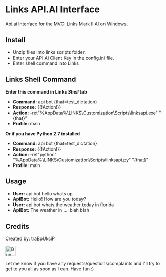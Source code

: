 Links API.AI Interface
======================
Api.ai Interface for the MVC: Links Mark II AI on Windows.

Install
-------
 - Unzip files into links scripts folder.
 - Enter your API.Ai Client Key in the config.ini file.
 - Enter shell command into Links
 
Links Shell Command
-------------------
**Enter this command in Links *Shell* tab**
 - **Command:** api bot {that=test_dictation}
 - **Response:** {{!Action!}}
 - **Action:** -ret"%AppData%\LINKS\Customization\Scripts\linksapi.exe" "{that}"
 - **Profile:** main


**Or if you have Python 2.7 installed**
 - **Command:** api bot {that=test_dictation}
 - **Response:** {{!Action!}}
 - **Action:** -ret"python" "%AppData%\LINKS\Customization\Scripts\linksapi.py" "{that}"
 - **Profile:** main

Usage
-----
 - **User:** api bot hello whats up
 - **ApiBot:** Hello! How are you today?
 - **User:** api bot whats the weather today in florida
 - **ApiBot:** The weather in .... blah blah

Credits
-------
Created by: traBpUkciP

<a href='https://ko-fi.com/A5034CT' target='_blank'><img height='32' style='border:0px;height:32px;' src='https://az743702.vo.msecnd.net/cdn/kofi2.png?v=a' border='0' alt='Buy Me a Coffee at ko-fi.com' /></a> 

Let me know if you have any requests/questions/complaints and I'll try to get to you all as soon as I can. Have fun :) 
